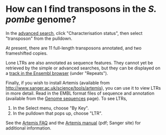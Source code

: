 # How can I find transposons in the *S. pombe* genome?
<!-- pombase_categories: Finding data,Tools and resources -->

In the [advanced search](/query), click "Characterisation status",
then select "transposon" from the pulldown.

At present, there are 11 full-length transposons annotated, and two
frameshifted copies.

<!--	uncomment when pombase_v2_config.json committed with queries
Query link: <app-query-link [goToResults]="true" [linkText]="'Transposons'" [predefinedQueryName]="'transposons'"></app-query-link>
-->

Lone LTRs are also annotated as sequence features. They cannot yet be
retrieved by the simple or advanced searches, but they can be displayed
on a [track in the Ensembl browser](/faq/how-can-i-show-or-hide-tracks-genome-browser) 
(under "Repeats").

Finally, if you wish to install Artemis (available from
<http://www.sanger.ac.uk/science/tools/artemis>), you can use it to view
LTRs in more detail. Read in the EMBL format files of sequence and
annotation (available from the [Genome sequences](/downloads/genome-datasets) page). To see LTRs,

1.  In the Select menu, choose "By Key".
2.  In the pulldown that pops up, choose "LTR".

See the [Artemis FAQ](/faq/there-equivalent-artemis-java-applet-pombase) and the 
[Artemis manual](ftp://ftp.sanger.ac.uk/pub/resources/software/artemis/artemis.pdf) (pdf;
Sanger site) for additional information.

